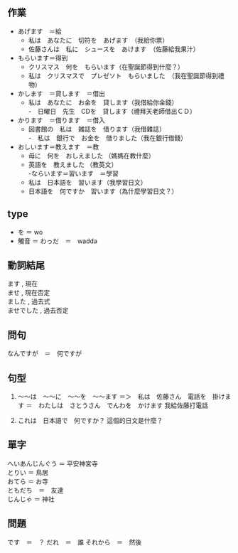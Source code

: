 ## 作業 
- あげます　＝給 
  - 私は　あなたに　切符を　あげます　（我給你票） 
  - 佐藤さんは　私に　シュースを　あけます　（佐藤給我果汁） 
- もらいます＝得到  
  - クリスマス　何を　もらいます（在聖誕節得到什麼？）  
  - 私は　クリスマスで　プレゼソト　もらいました　（我在聖誕節得到禮物）
- かします　＝貸します　＝借出  
  - 私は　あなたに　お金を　貸します（我借給你金錢）  
  -　日曜日　先生　CDを　貸します（禮拜天老師借出ＣＤ）  
- かります　＝借ります　＝借入  
  - 図書館の　私は　雑誌を　借ります（我借雜誌）  
  -　私は　銀行で　お金を　借りました（我在銀行借錢）   
- おしいます＝教えます　＝教  
  - 母に　何を　おしえました （媽媽在教什麼）  
  - 英語を　教えました （教英文）  
-ならいます＝習います　＝學習   
  - 私は　日本語を　習います（我學習日文）  
  - 日本語を　何ですか　習います（為什麼學習日文？）  





## type
- を ＝ wo
- 觸音 ＝ わっだ　＝　wadda

## 動詞結尾 
ます , 現在  
ませ , 現在否定  
ました , 過去式  
ませでした , 過去否定  


## 問句
なんですが　＝　何ですが 


## 句型
1. 〜〜は　〜〜に　〜〜を　〜〜ます
＝＞　私は　佐藤さん　電話を　掛けます
＝　わたしは　さとうさん　でんわを　かけます
我給佐藤打電話

2. これは　日本語で　何ですか？
這個的日文是什麼？


## 單字
へいあんじんぐう ＝ 平安神宮寺   
とりい ＝ 鳥居  
おてら ＝ お寺  
ともだち　＝　友達  
じんじゃ ＝ 神社  



## 問題
です　＝　？
だれ　＝　誰
それから　＝　然後

